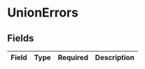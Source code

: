 # UnionErrors


## Fields

| Field       | Type        | Required    | Description |
| ----------- | ----------- | ----------- | ----------- |